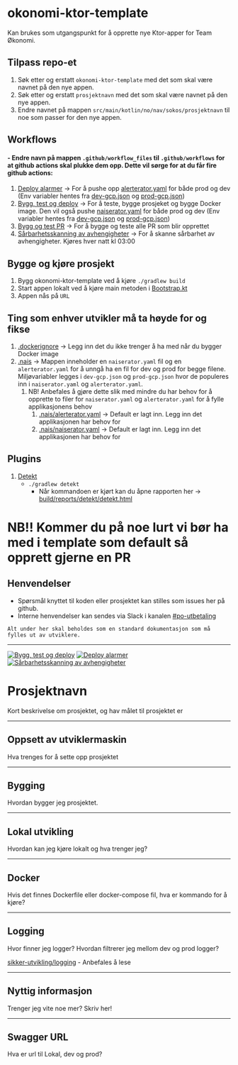 # okonomi-ktor-template

Kan brukes som utgangspunkt for å opprette nye Ktor-apper for Team Økonomi.

## Tilpass repo-et
1. Søk etter og erstatt `okonomi-ktor-template` med det som skal være navnet på den nye appen.
2. Søk etter og erstatt `prosjektnavn` med det som skal være navnet på den nye appen.
3. Endre navnet på mappen `src/main/kotlin/no/nav/sokos/prosjektnavn` til noe som passer for den nye appen.

## Workflows

#### - Endre navn på mappen `.github/workflow_files` til `.github/workflows` for at github actions skal plukke dem opp. Dette vil sørge for at du får fire github actions:
1. [Deploy alarmer](.github/workflow_files/alerts.yaml) -> For å pushe opp [alerterator.yaml](.nais/alerterator.yaml) for både prod og dev (Env variabler hentes fra [dev-gcp.json](.nais/dev-gcp.json) og [prod-gcp.json](.nais/prod-gcp.json))
2. [Bygg, test og deploy](.github/workflow_files/build-and-deploy.yaml) -> For å teste, bygge prosjeket og bygge Docker image. Den vil også pushe [naiserator.yaml](.nais/naiserator.yaml) for både prod og dev (Env variabler hentes fra [dev-gcp.json](.nais/dev-gcp.json) og [prod-gcp.json](.nais/prod-gcp.json))
3. [Bygg og test PR](.github/workflow_files/build-pr.yaml) -> For å bygge og teste alle PR som blir opprettet
4. [Sårbarhetsskanning av avhengigheter](.github/workflow_files/snyk.yaml) -> For å skanne sårbarhet av avhengigheter. Kjøres hver natt kl 03:00

## Bygge og kjøre prosjekt
1. Bygg okonomi-ktor-template ved å kjøre `./gradlew build`
1. Start appen lokalt ved å kjøre main metoden i [Bootstrap.kt](src/main/kotlin/no/nav/sokos/prosjektnavn/Bootstrap.kt)
1. Appen nås på `URL`

## Ting som enhver utvikler må ta høyde for og fikse
1. [.dockerignore](.dockerignore) -> Legg inn det du ikke trenger å ha med når du bygger Docker image
2. [.nais](.nais) -> Mappen inneholder en `naiserator.yaml` fil og en `alerterator.yaml` for å unngå ha en fil for dev og prod for begge filene. Miljøvariabler legges i `dev-gcp.json` og `prod-gcp.json` hvor de populeres inn i `naiserator.yaml` og `alerterator.yaml`. 
   1. NB! Anbefales å gjøre dette slik med mindre du har behov for å opprette to filer for `naiserator.yaml` og `alerterator.yaml` for å fylle applikasjonens behov
      1. [.nais/alerterator.yaml](.nais/alerterator.yaml) -> Default er lagt inn. Legg inn det applikasjonen har behov for
      2. [.nais/naiserator.yaml](.nais/naiserator.yaml) -> Default er lagt inn. Legg inn det applikasjonen har behov for 

## Plugins
1. [Detekt](https://detekt.dev/)
    - `./gradlew detekt`
        - Når kommandoen er kjørt kan du åpne rapporten her -> [build/reports/detekt/detekt.html](build/reports/detekt/detekt.html)

# NB!! Kommer du på noe lurt vi bør ha med i template som default så opprett gjerne en PR 
  
## Henvendelser

- Spørsmål knyttet til koden eller prosjektet kan stilles som issues her på github.
- Interne henvendelser kan sendes via Slack i kanalen [#po-utbetaling](https://nav-it.slack.com/archives/CKZADNFBP)

```
Alt under her skal beholdes som en standard dokumentasjon som må fylles ut av utviklere.
```
---
[![Bygg, test og deploy](https://github.com/navikt/okonomi-ktor-template/actions/workflows/build-and-deploy.yaml/badge.svg)](https://github.com/navikt/okonomi-ktor-template/actions/workflows/build-and-deploy.yaml)
[![Deploy alarmer](https://github.com/navikt/okonomi-ktor-template/actions/workflows/alerts.yaml/badge.svg)](https://github.com/navikt/okonomi-ktor-template/actions/workflows/alerts.yaml)
[![Sårbarhetsskanning av avhengigheter](https://github.com/navikt/okonomi-ktor-template/actions/workflows/snyk.yaml/badge.svg)](https://github.com/navikt/okonomi-ktor-template/actions/workflows/snyk.yaml)

# Prosjektnavn
Kort beskrivelse om prosjektet, og hav målet til prosjektet er

---

## Oppsett av utviklermaskin
Hva trenges for å sette opp prosjektet

---

## Bygging
Hvordan bygger jeg prosjektet.

---

## Lokal utvikling
Hvordan kan jeg kjøre lokalt og hva trenger jeg?

---

## Docker
Hvis det finnes Dockerfile eller docker-compose fil, hva er kommando for å kjøre?

---

## Logging
Hvor finner jeg logger? Hvordan filtrerer jeg mellom dev og prod logger?

[sikker-utvikling/logging](https://sikkerhet.nav.no/docs/sikker-utvikling/logging) - Anbefales å lese

---

## Nyttig informasjon
Trenger jeg vite noe mer? Skriv her!

---

## Swagger URL
Hva er url til Lokal, dev og prod?
